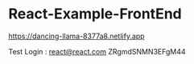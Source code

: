 # React-Example-FrontEnd
https://dancing-llama-8377a8.netlify.app

Test Login :
react@react.com
ZRgmdSNMN3EFgM44